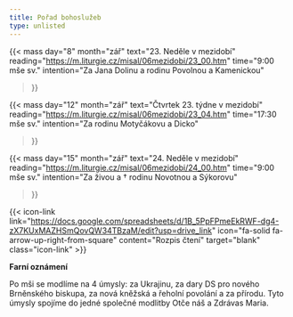 ```yaml
---
title: Pořad bohoslužeb
type: unlisted
---
```


{{< mass
day="8" 
month="zář" 
text="23. Neděle v mezidobí" 
reading="https://m.liturgie.cz/misal/06mezidobi/23_00.htm"
time="9:00 mše sv." 
intention="Za Jana Dolinu a rodinu Povolnou a Kamenickou"
>}}

{{< mass 
day="12" 
month="zář" 
text="Čtvrtek 23. týdne v mezidobí"
reading="https://m.liturgie.cz/misal/06mezidobi/23_04.htm"
time="17:30 mše sv." 
intention="Za rodinu Motyčákovu a Dicko" 
>}}

{{< mass
day="15" 
month="zář" 
text="24. Neděle v mezidobí" 
reading="https://m.liturgie.cz/misal/06mezidobi/24_00.htm"
time="9:00 mše sv." 
intention="Za živou a † rodinu Novotnou a Sýkorovu"
>}}

{{< icon-link link="https://docs.google.com/spreadsheets/d/1B_5PpFPmeEkRWF-dg4-zX7KUxMAZHSmQovQW34TBzaM/edit?usp=drive_link" icon="fa-solid fa-arrow-up-right-from-square" content="Rozpis čtení" target="blank" class="icon-link" >}}

**Farní oznámení**

Po mši se modlíme na 4 úmysly: za Ukrajinu, za dary DS pro nového Brněnského biskupa, za nová kněžská a řeholní povolání a za přírodu. Tyto úmysly spojíme do jedné společné modlitby Otče náš a Zdrávas Maria.